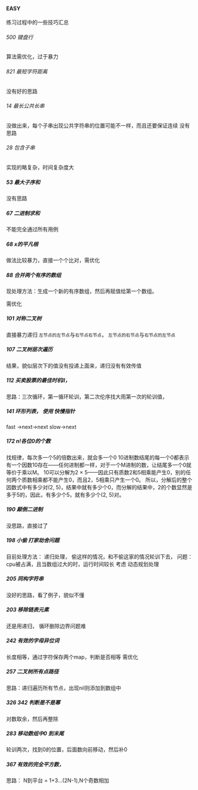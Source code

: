 #### EASY 

练习过程中的一些技巧汇总

###### 500 键盘行
算法需优化，过于暴力

###### 821 最短字符距离
没有好的思路

###### 14 最长公共长串
没做出来，每个子串出现公共字符串的位置可能不一样，而且还要保证连续
没有思路

###### 28 包含子串
实现的略复杂，时间复杂度大

##### 53 最大子序和  
没有思路 

##### 67  二进制求和
不能完全通过所有用例

##### 68 x的平凡根
做法比较暴力，直接一个个比对，需优化

##### 88 合并两个有序的数组
现处理方法：生成一个新的有序数组，然后再赋值给第一个数组。

需优化

##### 101 对称二叉树
直接暴力递归  `左节点的左节点`与`右节点右节点`， `左节点的右节点`与`右节点的左节点`

##### 107 二叉树层次遍历 
结果，貌似层次下的值没有投递上面来，递归没有有效传值

##### 112 买卖股票的最佳时机II， 
思路：三次循环，第一循环轮训，第二次伦序找大雨第一次的轮训值，

##### 141 环形列表， 使用 快慢指针
fast ->next->next 
slow->next

##### 172 n!各位0的个数
找规律，每次多一个5的倍数出来，就会多一个0 
10进制数结尾的每一个0都表示有一个因数10存在——任何进制都一样，对于一个M进制的数，让结尾多一个0就等价于乘以M。 
10可以分解为2 × 5——因此只有质数2和5相乘能产生0，别的任何两个质数相乘都不能产生0，而且2，5相乘只产生一个0。 
所以，分解后的整个因数式中有多少对(2, 5)，结果中就有多少个0，而分解的结果中，2的个数显然是多于5的，因此，有多少个5，就有多少个(2, 5)对。

##### 190 颠倒二进制
没思路，直接过了

##### 198 小偷 打家劫舍问题 
目前处理方法： 递归处理， 偷这样的情况，和不偷这家的情况轮训下去，
问题：cpu被占满，且当数组过大的时，运行时间较长
考虑 动态规划处理

##### 205 同构字符串
没好的思路，看了例子，貌似不懂

##### 203 移除链表元素
还是用递归， 循环删除边界问题难

##### 242 有效的字母异位词
长度相等，通过字符保存两个map，判断是否相等
需优化

##### 257 二叉树所有点路径
思路：递归遍历所有节点，出现nil则添加到数组中

##### 326 342  判断是不是幂
对数取余，然后再整除

##### 283 移动数组中0 到末尾
轮训两次，找到0的位置，后面数向前移动，然后补0  

##### 367 有效的完全平方数， 
思路： N到平台 = 1+3...(2N-1),N个奇数相加